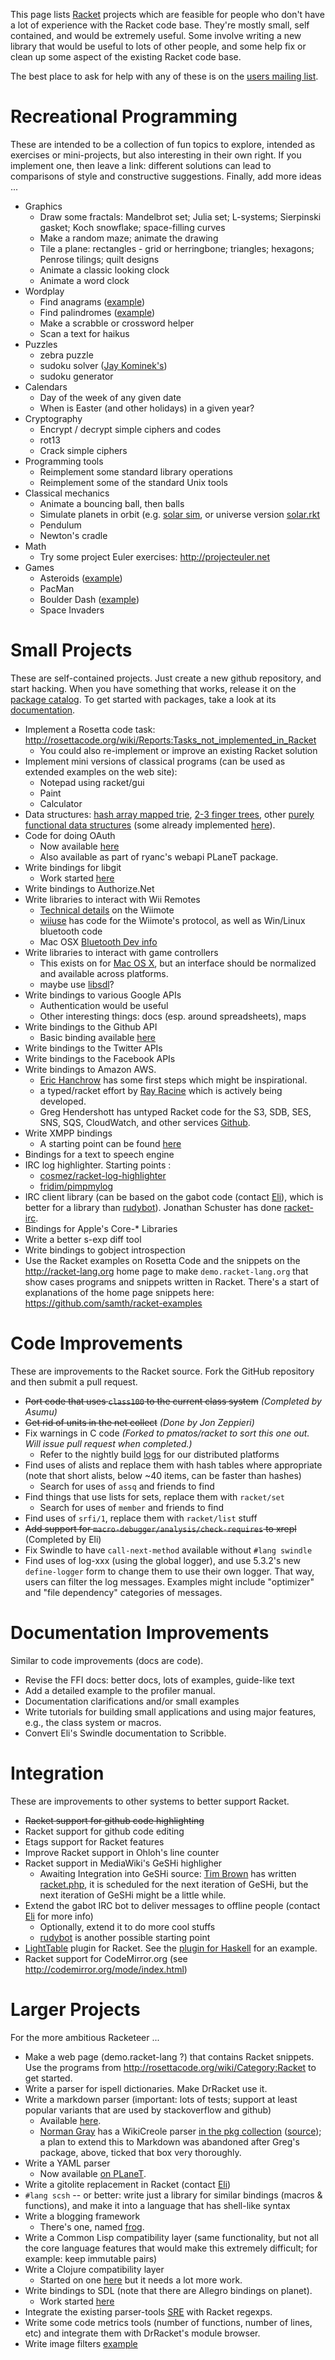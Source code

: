 This page lists [Racket](http://www.racket-lang.org) projects which are feasible for people who don't
have a lot of experience with the Racket code base. They're mostly
small, self contained, and would be extremely useful. Some involve
writing a new library that would be useful to lots of other people, and
some help fix or clean up some aspect of the existing Racket code base.

The best place to ask for help with any of these is on the [users
mailing list](http://racket-lang.org/community.html).

# Recreational Programming

These are intended to be a collection of fun topics to explore, intended as exercises or mini-projects, but also interesting in their own right.  If you implement one, then leave a link: different solutions can lead to comparisons of style and constructive suggestions.  Finally, add more ideas ...

* Graphics
  - Draw some fractals: Mandelbrot set; Julia set; L-systems; Sierpinski gasket; Koch snowflake; space-filling curves
  - Make a random maze; animate the drawing
  - Tile a plane: rectangles - grid or herringbone; triangles; hexagons; Penrose tilings; quilt designs
  - Animate a classic looking clock
  - Animate a word clock
* Wordplay
  - Find anagrams ([example](https://github.com/sturmer/ana.rkt))
  - Find palindromes ([example](https://github.com/sturmer/palindromes.rkt))
  - Make a scrabble or crossword helper
  - Scan a text for haikus
* Puzzles
  - zebra puzzle
  - sudoku solver ([Jay Kominek's](https://github.com/jkominek/sudoku))
  - sudoku generator
* Calendars
  - Day of the week of any given date
  - When is Easter (and other holidays) in a given year?
* Cryptography
  - Encrypt / decrypt simple ciphers and codes
  - rot13
  - Crack simple ciphers
* Programming tools
  - Reimplement some standard library operations
  - Reimplement some of the standard Unix tools
* Classical mechanics
  - Animate a bouncing ball, then balls
  - Simulate planets in orbit (e.g. [solar sim](https://pastebin.com/wzBHe3au), or universe version [solar.rkt](https://gist.github.com/spdegabrielle/ce60f0a4188f58663d108f10e8b389ec)
  - Pendulum
  - Newton's cradle
* Math
  - Try some project Euler exercises: http://projecteuler.net
* Games
  - Asteroids ([example](https://github.com/ericclack/racket-examples/blob/master/asteroids5.rkt))
  - PacMan
  - Boulder Dash ([example](https://github.com/ericclack/racket-examples/blob/master/boulder3.rkt))
  - Space Invaders

# Small Projects

These are self-contained projects.  Just create a new github repository,
and start hacking.  When you have something that works, release it on the
[package catalog](http://pkgs.racket-lang.org/). To get started with packages, take a look at its [documentation](http://www.cs.utah.edu/plt/snapshots/current/doc/pkg/index.html).

* Implement a Rosetta code task: http://rosettacode.org/wiki/Reports:Tasks_not_implemented_in_Racket
  - You could also re-implement or improve an existing Racket solution
* Implement mini versions of classical programs (can be used as extended examples on the web site):
  - Notepad using racket/gui
  - Paint 
  - Calculator
* Data structures: [hash array mapped trie](http://en.wikipedia.org/wiki/Hash_array_mapped_trie), [2-3 finger trees](http://en.wikipedia.org/wiki/Finger_tree), other [purely functional data structures](http://cstheory.stackexchange.com/questions/1539/whats-new-in-purely-functional-data-structures-since-okasaki) (some already implemented [here](https://github.com/takikawa/tr-pfds)).
* Code for doing OAuth
  - Now available [here](https://github.com/veer-public/OAuth-2.0)
  - Also available as part of ryanc's webapi PLaneT package.
* Write bindings for libgit
  - Work started [here](https://github.com/jarnaldich/racket-git)
* Write bindings to Authorize.Net
* Write libraries to interact with Wii Remotes
  - [Technical details](http://wiibrew.org/wiki/Wiimote) on the Wiimote
  - [wiiuse](http://sourceforge.net/projects/wiiuse/) has code for the Wiimote's protocol, as well as Win/Linux bluetooth code
  - Mac OSX [Bluetooth Dev info](http://developer.apple.com/library/mac/#documentation/DeviceDrivers/Conceptual/Bluetooth/BT_Intro/BT_Intro.html)
* Write libraries to interact with game controllers
  - This exists on for [Mac OS X](https://github.com/get-bonus/get-bonus/blob/master/exp/joystick.rkt), but an interface should be normalized and available across platforms.
  - maybe use [libsdl](http://www.libsdl.org/)?
* Write bindings to various Google APIs
  - Authentication would be useful
  - Other interesting things: docs (esp. around spreadsheets), maps
* Write bindings to the Github API
  - Basic binding available [here](https://github.com/eu90h/racket-github-api)
* Write bindings to the Twitter APIs
* Write bindings to the Facebook APIs
* Write bindings to Amazon AWS.
  - [Eric Hanchrow](https://github.com/offby1/doodles/tree/master/plt-scheme/web/amazon) has some first steps which might be inspirational.
  - a typed/racket effort by [Ray Racine](https://github.com/RayRacine/knozamalib/tree/master/src/racket/aws) which is actively being developed.
  - Greg Hendershott has untyped Racket code for the S3, SDB, SES, SNS, SQS, CloudWatch, and other services [Github](https://github.com/greghendershott/aws). 
* Write XMPP bindings
   - A starting point can be found [here](https://github.com/zzkt/gibberish)
* Bindings for a text to speech engine
* IRC log highlighter. Starting points :
   - [cosmez/racket-log-highlighter](https://github.com/cosmez/racket-log-highlighter)
   - [fridim/pimpmylog](https://github.com/fridim/pimpmylog)
* IRC client library (can be based on the gabot code (contact [Eli](mailto:eli@barzilay.org)), which
  is better for a library than [rudybot](https://github.com/offby1/rudybot)). Jonathan Schuster has done [racket-irc](https://github.com/schuster/racket-irc).
* Bindings for Apple's Core-* Libraries
* Write a better s-exp diff tool
* Write bindings to gobject introspection
* Use the Racket examples on Rosetta Code and the snippets on the http://racket-lang.org home page to make `demo.racket-lang.org` that show cases programs and snippets written in Racket.  There's a start of explanations of the home page snippets here: https://github.com/samth/racket-examples

# Code Improvements

These are improvements to the Racket source.  Fork the GitHub repository
and then submit a pull request.

* ~~Port code that uses `class100` to the current class system~~ _(Completed by Asumu)_
* ~~Get rid of units in the net collect~~ _(Done by Jon Zeppieri)_
* Fix warnings in C code  _(Forked to pmatos/racket to sort this one out. Will issue pull request when completed.)_
  - Refer to the nightly build [logs](http://pre.racket-lang.org/build-log.txt) for our distributed platforms
* Find uses of alists and replace them with hash tables where
  appropriate (note that short alists, below ~40 items, can be faster than hashes)
  - Search for uses of `assq` and friends to find
* Find things that use lists for sets, replace them with `racket/set`
  - Search for uses of `member` and friends to find
* Find uses of `srfi/1`, replace them with `racket/list` stuff
* ~~Add support for `macro-debugger/analysis/check-requires` to xrepl~~ (Completed by Eli)
* Fix Swindle to have `call-next-method` available without `#lang swindle`
* Find uses of log-xxx (using the global logger), and use 5.3.2's new `define-logger` form to change them to use their own logger. That way, users can filter the log messages. Examples might include "optimizer" and "file dependency" categories of messages.

# Documentation Improvements

Similar to code improvements (docs are code).

* Revise the FFI docs: better docs, lots of examples, guide-like text
* Add a detailed example to the profiler manual.
* Documentation clarifications and/or small examples
* Write tutorials for building small applications and using major features, e.g., the class system or macros.
* Convert Eli's Swindle documentation to Scribble.

# Integration

These are improvements to other systems to better support Racket.

* ~~Racket support for github code highlighting~~
* Racket support for github code editing
* Etags support for Racket features
* Improve Racket support in Ohloh's line counter
* Racket support in MediaWiki's GeSHi highligher
  - Awaiting Integration into GeSHi source: [Tim Brown](mailto:tim@timb.net) has written [racket.php](https://github.com/tim-brown/geshi-racket/blob/master/racket.php), it is scheduled for the next iteration of GeSHi, but the next iteration of GeSHi might be a little while.
* Extend the gabot IRC bot to deliver messages to offline people
  (contact [Eli](mailto:eli@barzilay.org) for more info)
  - Optionally, extend it to do more cool stuffs
  - [rudybot](https://github.com/offby1/rudybot) is another possible starting point
* [LightTable](http://www.lighttable.com/) plugin for Racket. See the [plugin for Haskell](https://github.com/jetaggart/light-haskell) for an example.
* Racket support for CodeMirror.org (see http://codemirror.org/mode/index.html)

# Larger Projects

For the more ambitious Racketeer ...

* Make a web page (demo.racket-lang ?) that contains Racket snippets. Use 
  the programs from http://rosettacode.org/wiki/Category:Racket to get started.
* Write a parser for ispell dictionaries. Make DrRacket use it.
* Write a markdown parser (important: lots of tests; support at least
  popular variants that are used by stackoverflow and github)
  - Available [here](https://github.com/greghendershott/markdown).
  - [Norman Gray](http://nxg.me.uk) has a WikiCreole parser [in the pkg collection](http://pkgs.racket-lang.org/#[squicky]) ([source](https://bitbucket.org/nxg/squicky)); a plan to extend this to Markdown was abandoned after Greg's package, above, ticked that box very thoroughly.
* Write a YAML parser
  - Now available [on PLaneT](http://planet.racket-lang.org/display.ss?package=yaml.plt&owner=esilkensen).
* Write a gitolite replacement in Racket (contact [Eli](mailto:eli@barzilay.org))
* `#lang scsh` -- or better: write just a library for similar bindings
  (macros & functions), and make it into a language that has shell-like
  syntax
* Write a blogging framework
  - There's one, named [frog](https://github.com/greghendershott/frog/).
* Write a Common Lisp compatibility layer (same functionality, but not
  all the core language features that would make this extremely
  difficult; for example: keep immutable pairs)
* Write a Clojure compatibility layer
  - Started on one [here](https://github.com/takikawa/racket-clojure) but it needs a lot more work.
* Write bindings to SDL (note that there are Allegro bindings on planet).
  - Work started [here](http://planet.racket-lang.org/display.ss?package=sdl4racket.plt&owner=pb82)
* Integrate the existing parser-tools [SRE](http://www.ccs.neu.edu/home/shivers/papers/sre.txt) with Racket regexps.
* Write some code metrics tools (number of functions, number of lines, etc) and integrate them with DrRacket's module browser.
* Write image filters [example](http://reference.wolfram.com/mathematica/guide/ImageFilteringAndNeighborhoodProcessing.html)
